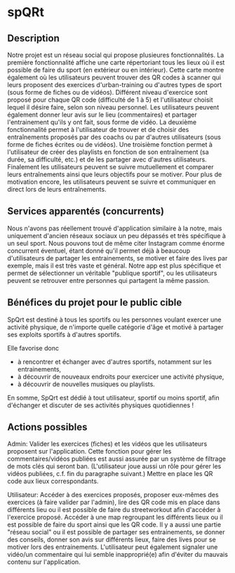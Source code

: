 # spQRt
## Description
Notre projet est un réseau social qui propose plusieures fonctionnalités. La première fonctionnalité affiche une carte répertoriant tous les lieux où il est possible de faire du sport (en extérieur ou en intérieur). Cette carte montre également où les utilisateurs peuvent trouver des QR codes à scanner qui leurs proposent des exercices d'urban-training ou d'autres types de sport (sous forme de fiches ou de vidéos). Différent niveau d'exercice sont proposé pour chaque QR code (difficulté de 1 à 5) et l'utilisateur choisit lequel il désire faire, selon son niveau personnel. Les utilisateurs peuvent également donner leur avis sur le lieu (commentaires) et partager l'entrainement qu'ils y ont fait, sous forme de vidéo. La deuxième fonctionnalité permet à l'utilisateur de trouver et de choisir des entraînements proposés par des coachs ou par d'autres utilisateurs (sous forme de fiches écrites ou de vidéos). Une troisième fonction permet à l'utilisateur de créer des playlists en fonction de son entraînement (sa durée, sa difficulté, etc.) et de les partager avec d'autres utilisateurs. Finalement les utilisateurs peuvent se suivre mutuellement et comparer leurs entraînements ainsi que leurs objectifs pour se motiver. Pour plus de motivation encore, les utilisateurs peuvent se suivre et communiquer en direct lors de leurs entraînements.
## Services apparentés (concurrents)
Nous n'avons pas réellement trouvé d'application similaire à la notre, mais uniquement d'ancien réseaux sociaux un peu dépassés et très spécifique à un seul sport. Nous pouvons tout de même citer Instagram comme énorme concurrent éventuel, étant donné qu'il permet déjà à beaucoup d'utilisateurs de partager les entrainements, se motiver et faire des lives par exemple, mais il est très vaste et général. Notre app est plus spécifique et permet de sélectionner un véritable "publique sportif", ou les utilisateurs peuvent se retrouver entre personnes qui partagent la même passion.
## Bénéfices du projet pour le public cible
SpQrt est destiné à tous les sportifs ou les personnes voulant exercer une activité physique, de n'importe quelle catégorie d'âge et motivé à partager ses exploits sportifs à d'autres sportifs.

Elle favorise donc
- à rencontrer et échanger avec d'autres sportifs, notamment sur les entrainements,
- à découvrir de nouveaux endroits pour exercicer une activité physique,
- à découvrir de nouvelles musiques ou playlists.

En somme, SpQrt est dédié à tout utilisateur, sportif ou moins sportif, afin d'échanger et discuter de ses activités physiques quotidiennes !

## Actions possibles 
Admin: Valider les exercices (fiches) et les vidéos que les utilisateurs proposent sur l'application. Cette fonction pour gérer les commentaires/vidéos publiées est aussi assurée par un système de filtrage de mots clés qui seront ban. (L'utilisateur joue aussi un rôle pour gérer les vidéos publiées, c.f. fin du paragraphe suivant.) Mettre en place les QR code aux lieux correspondants.

Utilisateur: Accéder à des exercices proposés, proposer eux-mêmes des exercices (à faire valider par l'admin), lire des QR code mis en place dans différents lieu ou il est possible de faire du streetworkout afin d'accéder à l'exercice proposé. Accéder à une map regroupant les différents lieux ou il est possible de faire du sport ainsi que les QR code. Il y a aussi une partie "réseau social" ou il est possible de partager ses entrainements, se donner des conseils, donner son avis sur différents lieux, faire des lives pour se motiver lors des entrainements. L'utilisateur peut également signaler une vidéo/un commentaire qui lui semble inapproprié(e) afin d'éviter du mauvais contenu sur l'application. 
